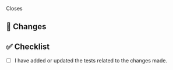 <!-- the title should follow this convention '[build|chore|ci|docs|feat|fix|perf|refactor|revert]:' -->

Closes <!-- #issues -->

## 🎯 Changes

<!-- describe the changes you have made -->

## ✅ Checklist

- [ ] I have added or updated the tests related to the changes made.
